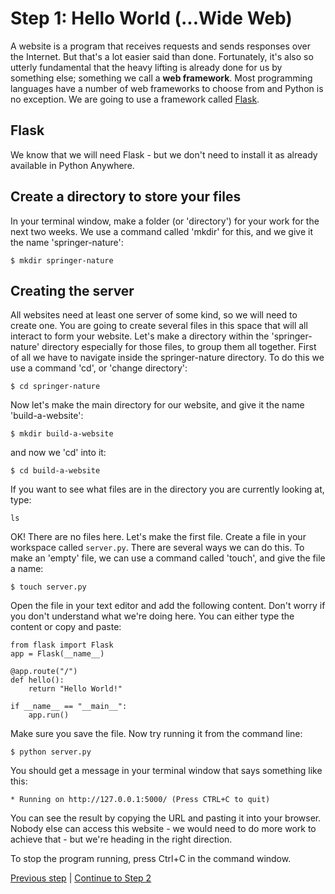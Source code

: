 # Step 1: Hello World (...Wide Web)
A website is a program that receives requests and sends responses over the Internet.  But that's a lot easier said than done.  Fortunately, it's also so utterly fundamental that the heavy lifting is already done for us by something else; something we call a **web framework**.  Most programming languages have a number of web frameworks to choose from and Python is no exception.  We are going to use a framework called [Flask](http://flask.pocoo.org/).

## Flask
We know that we will need Flask - but we don't need to install it as already available in Python Anywhere. 

## Create a directory to store your files
In your terminal window, make a folder (or 'directory') for your work for the next two weeks. We use a command called 'mkdir' for this, and we give it the name 'springer-nature':

```
$ mkdir springer-nature
```

## Creating the server
All websites need at least one server of some kind, so we will need to create one.
You are going to create several files in this space that will all interact to form your website. Let's make a directory within the 'springer-nature' directory especially for those files, to group them all together.
First of all we have to navigate inside the springer-nature directory. To do this we use a command 'cd', or 'change directory':

```
$ cd springer-nature
```

Now let's make the main directory for our website, and give it the name 'build-a-website':

```
$ mkdir build-a-website
```

and now we 'cd' into it:

```
$ cd build-a-website
```

If you want to see what files are in the directory you are currently looking at, type:

```
ls
```

OK! There are no files here. Let's make the first file.
Create a file in your workspace called `server.py`. There are several ways we can do this. To make an 'empty' file, we can use a command called 'touch', and give the file a name:

```
$ touch server.py
```

Open the file in your text editor and add the following content. Don't worry if you don't understand what we're doing here. You can either type the content or copy and paste:

```
from flask import Flask
app = Flask(__name__)

@app.route("/")
def hello():
    return "Hello World!"

if __name__ == "__main__":
    app.run()
```

Make sure you save the file.  Now try running it from the command line:

```
$ python server.py
```

You should get a message in your terminal window that says something like this:

```
* Running on http://127.0.0.1:5000/ (Press CTRL+C to quit)
```

You can see the result by copying the URL and pasting it into your browser. 
Nobody else can access this website - we would need to do more work to achieve that - but we're heading in the right direction.

To stop the program running, press Ctrl+C in the command window.


[Previous step](/steps/0.md) | [Continue to Step 2](/steps/2.md)
